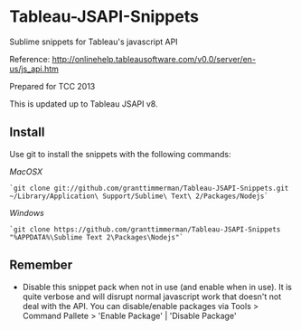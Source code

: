 Tableau-JSAPI-Snippets
======================

Sublime snippets for Tableau's javascript API

Reference: http://onlinehelp.tableausoftware.com/v0.0/server/en-us/js_api.htm

Prepared for TCC 2013

This is updated up to Tableau JSAPI v8.

Install
-------
Use git to install the snippets with the following commands:

*MacOSX*

    `git clone git://github.com/granttimmerman/Tableau-JSAPI-Snippets.git ~/Library/Application\ Support/Sublime\ Text\ 2/Packages/Nodejs`

*Windows*

    `git clone https://github.com/granttimmerman/Tableau-JSAPI-Snippets "%APPDATA%\Sublime Text 2\Packages\Nodejs"`


Remember
--------

* Disable this snippet pack when not in use (and enable when in use). It is quite verbose and will disrupt normal javascript work that doesn't not deal with the API. You can disable/enable packages via Tools > Command Pallete > 'Enable Package' | 'Disable Package'
